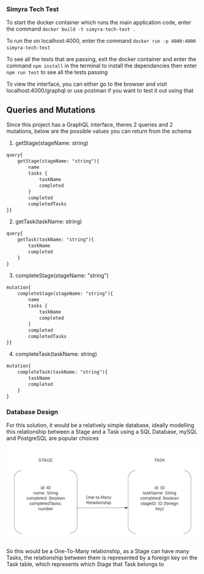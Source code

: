 ### Simyra Tech Test

To start the docker container which runs the main application code, enter the command `docker build -t simyra-tech-test .`

To run the on localhost:4000, enter the command `docker run -p 4000:4000 simyra-tech-test`

To see all the tests that are passing, exit the docker container and enter the command `npm install` in the terminal to install the dependancies then enter `npm run test` to see all the tests passing

To view the interface, you can either go to the browser and visit localhost:4000/graphql or use postman if you want to test it out using that


## Queries and Mutations

Since this project has a GraphQL interface, theres 2 queries and 2 mutations, below are the possible values you can return from the schema

1) getStage(stageName: string)
```
query{
    getStage(stageName: "string"){
        name 
        tasks {
            taskName
            completed
        }
        completed 
        completedTasks
}}

```

2) getTask(taskName: string)

```
query{
    getTask(taskName: "string"){
        taskName
        completed
    }
}

```

3) completeStage(stageName: "string")

```
mutation{
    completeStage(stageName: "string"){
        name 
        tasks {
            taskName
            completed
        }
        completed 
        completedTasks
}}

```

4) completeTask(taskName: string)

```
mutation{
    completeTask(taskName: "string"){
        taskName
        completed
    }
}

```

### Database Design
For this solution, it would be a relatively simple database, ideally modelling this relationship between a Stage and a Task using a SQL Database, mySQL and PostgreSQL are popular choices

![database](db_design.png)

So this would be a One-To-Many relationship, as a Stage can have many Tasks, the relationship between them is represented by a foreign key on the Task table, which represents which Stage that Task belongs to